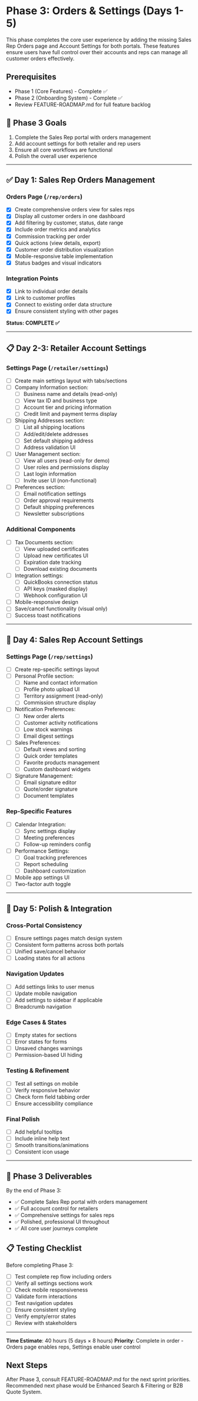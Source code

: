 # Phase 3: Orders & Settings (Days 1-5)

This phase completes the core user experience by adding the missing Sales Rep Orders page and Account Settings for both portals. These features ensure users have full control over their accounts and reps can manage all customer orders effectively.

## Prerequisites
- Phase 1 (Core Features) - Complete ✅
- Phase 2 (Onboarding System) - Complete ✅
- Review FEATURE-ROADMAP.md for full feature backlog

## 🎯 Phase 3 Goals
1. Complete the Sales Rep portal with orders management
2. Add account settings for both retailer and rep users
3. Ensure all core workflows are functional
4. Polish the overall user experience

---

## ✅ Day 1: Sales Rep Orders Management

### Orders Page (`/rep/orders`)
- [x] Create comprehensive orders view for sales reps
- [x] Display all customer orders in one dashboard
- [x] Add filtering by customer, status, date range
- [x] Include order metrics and analytics
- [x] Commission tracking per order
- [x] Quick actions (view details, export)
- [x] Customer order distribution visualization
- [x] Mobile-responsive table implementation
- [x] Status badges and visual indicators

### Integration Points
- [x] Link to individual order details
- [x] Link to customer profiles
- [x] Connect to existing order data structure
- [x] Ensure consistent styling with other pages

**Status: COMPLETE ✅**

---

## 📋 Day 2-3: Retailer Account Settings

### Settings Page (`/retailer/settings`)
- [ ] Create main settings layout with tabs/sections
- [ ] Company Information section:
  - [ ] Business name and details (read-only)
  - [ ] View tax ID and business type
  - [ ] Account tier and pricing information
  - [ ] Credit limit and payment terms display
- [ ] Shipping Addresses section:
  - [ ] List all shipping locations
  - [ ] Add/edit/delete addresses
  - [ ] Set default shipping address
  - [ ] Address validation UI
- [ ] User Management section:
  - [ ] View all users (read-only for demo)
  - [ ] User roles and permissions display
  - [ ] Last login information
  - [ ] Invite user UI (non-functional)
- [ ] Preferences section:
  - [ ] Email notification settings
  - [ ] Order approval requirements
  - [ ] Default shipping preferences
  - [ ] Newsletter subscriptions

### Additional Components
- [ ] Tax Documents section:
  - [ ] View uploaded certificates
  - [ ] Upload new certificates UI
  - [ ] Expiration date tracking
  - [ ] Download existing documents
- [ ] Integration settings:
  - [ ] QuickBooks connection status
  - [ ] API keys (masked display)
  - [ ] Webhook configuration UI
- [ ] Mobile-responsive design
- [ ] Save/cancel functionality (visual only)
- [ ] Success toast notifications

---

## 👤 Day 4: Sales Rep Account Settings

### Settings Page (`/rep/settings`)
- [ ] Create rep-specific settings layout
- [ ] Personal Profile section:
  - [ ] Name and contact information
  - [ ] Profile photo upload UI
  - [ ] Territory assignment (read-only)
  - [ ] Commission structure display
- [ ] Notification Preferences:
  - [ ] New order alerts
  - [ ] Customer activity notifications
  - [ ] Low stock warnings
  - [ ] Email digest settings
- [ ] Sales Preferences:
  - [ ] Default views and sorting
  - [ ] Quick order templates
  - [ ] Favorite products management
  - [ ] Custom dashboard widgets
- [ ] Signature Management:
  - [ ] Email signature editor
  - [ ] Quote/order signature
  - [ ] Document templates

### Rep-Specific Features
- [ ] Calendar Integration:
  - [ ] Sync settings display
  - [ ] Meeting preferences
  - [ ] Follow-up reminders config
- [ ] Performance Settings:
  - [ ] Goal tracking preferences
  - [ ] Report scheduling
  - [ ] Dashboard customization
- [ ] Mobile app settings UI
- [ ] Two-factor auth toggle

---

## 🎨 Day 5: Polish & Integration

### Cross-Portal Consistency
- [ ] Ensure settings pages match design system
- [ ] Consistent form patterns across both portals
- [ ] Unified save/cancel behavior
- [ ] Loading states for all actions

### Navigation Updates
- [ ] Add settings links to user menus
- [ ] Update mobile navigation
- [ ] Add settings to sidebar if applicable
- [ ] Breadcrumb navigation

### Edge Cases & States
- [ ] Empty states for sections
- [ ] Error states for forms
- [ ] Unsaved changes warnings
- [ ] Permission-based UI hiding

### Testing & Refinement
- [ ] Test all settings on mobile
- [ ] Verify responsive behavior
- [ ] Check form field tabbing order
- [ ] Ensure accessibility compliance

### Final Polish
- [ ] Add helpful tooltips
- [ ] Include inline help text
- [ ] Smooth transitions/animations
- [ ] Consistent icon usage

---

## 🚀 Phase 3 Deliverables

By the end of Phase 3:
- ✅ Complete Sales Rep portal with orders management
- ✅ Full account control for retailers
- ✅ Comprehensive settings for sales reps  
- ✅ Polished, professional UI throughout
- ✅ All core user journeys complete

## 📋 Testing Checklist

Before completing Phase 3:
- [ ] Test complete rep flow including orders
- [ ] Verify all settings sections work
- [ ] Check mobile responsiveness
- [ ] Validate form interactions
- [ ] Test navigation updates
- [ ] Ensure consistent styling
- [ ] Verify empty/error states
- [ ] Review with stakeholders

---

**Time Estimate**: 40 hours (5 days × 8 hours)
**Priority**: Complete in order - Orders page enables reps, Settings enable user control

## Next Steps
After Phase 3, consult FEATURE-ROADMAP.md for the next sprint priorities. Recommended next phase would be Enhanced Search & Filtering or B2B Quote System.